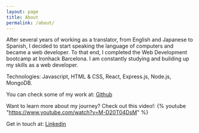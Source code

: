 ```yaml
---
layout: page
title: About
permalink: /about/
---
```


After several years of working as a translator, from English and Japanese to Spanish, I decided to start speaking the language of computers and became a web developer. To that end, I completed the Web Development bootcamp at Ironhack Barcelona. I am constantly studying and building up my skills as a web developer.

Technologies: Javascript, HTML & CSS, React, Express.js, Node.js, MongoDB.

You can check some of my work at:
[Github](https://github.com/DidacBA)

Want to learn more about my journey? Check out this video!:
{% youtube "https://www.youtube.com/watch?v=M-D20T04DsM" %}

Get in touch at:
[Linkedin](https://www.linkedin.com/in/didac-bigorda/)
